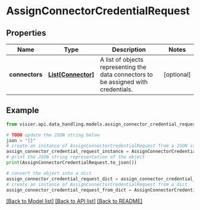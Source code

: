 # AssignConnectorCredentialRequest


## Properties

Name | Type | Description | Notes
------------ | ------------- | ------------- | -------------
**connectors** | [**List[Connector]**](Connector.md) | A list of objects representing the data connectors to be assigned with credentials. | [optional] 

## Example

```python
from visier.api.data_handling.models.assign_connector_credential_request import AssignConnectorCredentialRequest

# TODO update the JSON string below
json = "{}"
# create an instance of AssignConnectorCredentialRequest from a JSON string
assign_connector_credential_request_instance = AssignConnectorCredentialRequest.from_json(json)
# print the JSON string representation of the object
print(AssignConnectorCredentialRequest.to_json())

# convert the object into a dict
assign_connector_credential_request_dict = assign_connector_credential_request_instance.to_dict()
# create an instance of AssignConnectorCredentialRequest from a dict
assign_connector_credential_request_from_dict = AssignConnectorCredentialRequest.from_dict(assign_connector_credential_request_dict)
```
[[Back to Model list]](../README.md#documentation-for-models) [[Back to API list]](../README.md#documentation-for-api-endpoints) [[Back to README]](../README.md)


